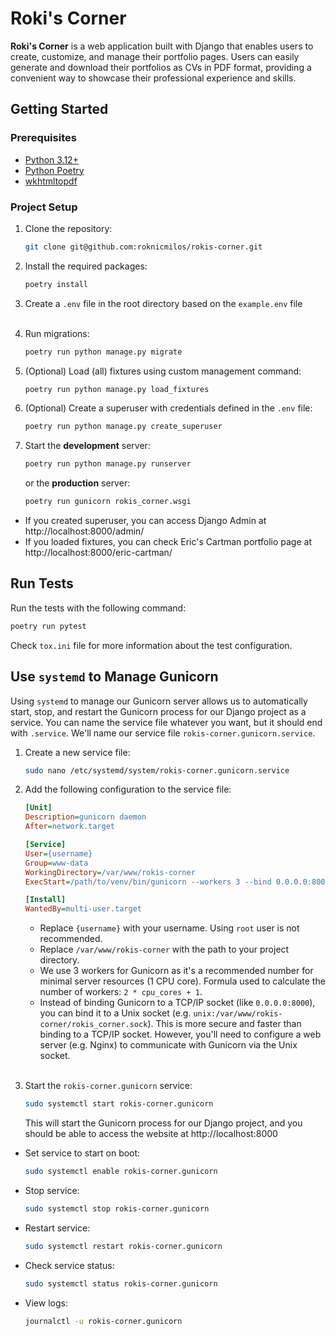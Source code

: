 # Roki's Corner

**Roki's Corner** is a web application built with Django that enables users to
create, customize, and manage their portfolio pages. Users can easily generate
and download their portfolios as CVs in PDF format, providing a convenient way
to showcase their professional experience and skills.

## Getting Started

### Prerequisites

- [Python 3.12+](https://www.python.org/)
- [Python Poetry](https://python-poetry.org/)
- [wkhtmltopdf](https://wkhtmltopdf.org/)

### Project Setup

1. Clone the repository:
    ```bash
    git clone git@github.com:roknicmilos/rokis-corner.git
    ```

2. Install the required packages:
    ```bash
    poetry install
    ```

3. Create a `.env` file in the root directory based on the `example.env` file
   <br/><br/>

4. Run migrations:
    ```bash
    poetry run python manage.py migrate
    ```

5. (Optional) Load (all) fixtures using custom management command:
    ```bash
    poetry run python manage.py load_fixtures
    ```
6. (Optional) Create a superuser with credentials defined in the `.env` file:
    ```bash
    poetry run python manage.py create_superuser
    ```

7. Start the **development** server:
    ```bash
    poetry run python manage.py runserver
    ```
   or the **production** server:
    ```bash
    poetry run gunicorn rokis_corner.wsgi
    ```

- If you created superuser, you can access Django Admin
  at http://localhost:8000/admin/
- If you loaded fixtures, you can check Eric's Cartman portfolio page
  at http://localhost:8000/eric-cartman/

## Run Tests

Run the tests with the following command:

```bash
poetry run pytest
```

Check `tox.ini` file for more information about the test configuration.

## Use `systemd` to Manage Gunicorn

Using `systemd` to manage our Gunicorn server allows us to automatically start,
stop, and restart the Gunicorn process for our Django project as a service.
You can name the service file whatever you want, but it should end with
`.service`. We'll name our service file `rokis-corner.gunicorn.service`.

1. Create a new service file:
    ```bash
    sudo nano /etc/systemd/system/rokis-corner.gunicorn.service
    ```
2. Add the following configuration to the service file:
    ```ini
    [Unit]
    Description=gunicorn daemon
    After=network.target
    
    [Service]
    User={username}
    Group=www-data
    WorkingDirectory=/var/www/rokis-corner
    ExecStart=/path/to/venv/bin/gunicorn --workers 3 --bind 0.0.0.0:8000 rokis_corner.wsgi:application
    
    [Install]
    WantedBy=multi-user.target
    ```
    - Replace `{username}` with your username. Using `root` user is not
      recommended.
    - Replace `/var/www/rokis-corner` with the path to your project directory.
    - We use 3 workers for Gunicorn as it's a recommended number for minimal
      server resources (1 CPU core). Formula used to calculate the number of
      workers: `2 * cpu_cores + 1`.
    - Instead of binding Gunicorn to a TCP/IP socket (like `0.0.0.0:8000`), you
      can bind it to a Unix socket (e.g.
      `unix:/var/www/rokis-corner/rokis_corner.sock`). This is more secure and
      faster than binding to a TCP/IP socket. However, you'll need to configure
      a web server (e.g. Nginx) to communicate with Gunicorn via the Unix
      socket.
      <br/><br/>

3. Start the `rokis-corner.gunicorn` service:
    ```bash
    sudo systemctl start rokis-corner.gunicorn
    ```
   This will start the Gunicorn process for our Django project, and you
   should be able to access the website at http://localhost:8000

- Set service to start on boot:
  ```bash
  sudo systemctl enable rokis-corner.gunicorn
  ```
- Stop service:
  ```bash
  sudo systemctl stop rokis-corner.gunicorn
  ```
- Restart service:
  ```bash
  sudo systemctl restart rokis-corner.gunicorn
  ```
- Check service status:
  ```bash
  sudo systemctl status rokis-corner.gunicorn
  ```
- View logs:
    ```bash
    journalctl -u rokis-corner.gunicorn
    ```
